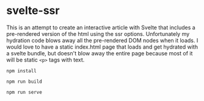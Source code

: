 # svelte-ssr

This is an attempt to create an interactive article with Svelte that includes a pre-rendered version of the html using the ssr options. Unfortunately my hydration code blows away all the pre-rendered DOM nodes when it loads. I would love to have a static index.html page that loads and get hydrated with a svelte bundle, but doesn't blow away the entire page because most of it will be static `<p>` tags with text.
  
  `npm install`
  
  `npm run build`
  
  `npm run serve`
